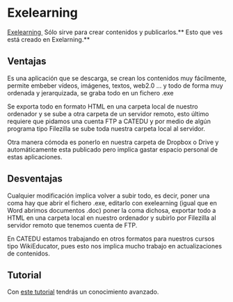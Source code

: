 # Exelearning

[Exelearning ](http://exelearning.net/) Sólo sirve para crear contenidos y publicarlos.** Esto que ves está creado en Exelarning.**

## Ventajas

Es una aplicación que se descarga, se crean los contenidos muy fácilmente, permite embeber vídeos, imágenes, textos, web2.0 ... y todo de forma muy ordenada y jerarquizada, se graba todo en un fichero .exe

Se exporta todo en formato HTML en una carpeta local de nuestro ordenador y se sube a otra carpeta de un servidor remoto, esto último requiere que pidamos una cuenta FTP a CATEDU y por medio de algún programa tipo Filezilla se sube toda nuestra carpeta local al servidor.

Otra manera cómoda es ponerlo en nuestra carpeta de Dropbox o Drive y automáticamente esta publicado pero implica gastar espacio personal de estas aplicaciones.

## Desventajas

Cualquier modificación implica volver a subir todo, es decir, poner una coma hay que abrir el fichero .exe, editarlo con exelearning (igual que en Word abrimos documentos .doc) poner la coma dichosa, exportar todo a HTML en una carpeta local en nuestro ordenador y subirlo por Filezilla al servidor remoto que tenemos cuenta de FTP.

En CATEDU estamos trabajando en otros formatos para nuestros cursos tipo WikiEducator, pues esto nos implica mucho trabajo en actualizaciones de contenidos.

## Tutorial

Con [este tutorial](http://exelearning.net/html_manual/exe_es/index.html) tendrás un conocimiento avanzado.
